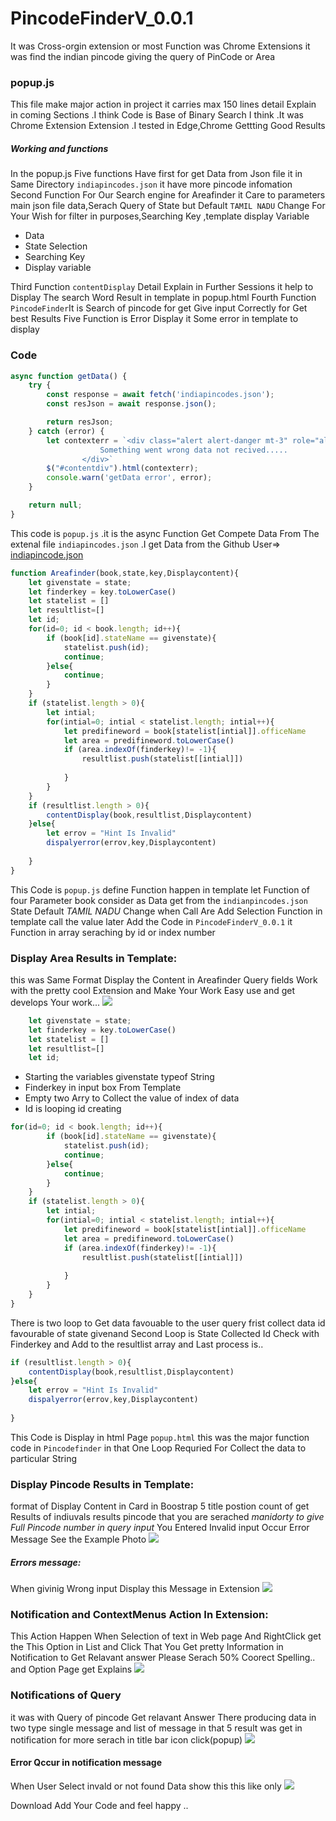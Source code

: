 # PincodeFinderV_0.0.1
It was Cross-orgin extension or most Function was Chrome Extensions it was find the indian pincode giving the query of PinCode or Area

### popup.js
This file make major action in project it carries max 150 lines detail Explain in coming Sections .I think Code is Base of Binary Search I think .It was Chrome Extension  Extension .I tested in Edge,Chrome  Gettting Good Results 
##### Working and functions
In the popup.js Five functions Have first for get Data from Json file it in Same Directory `indiapincodes.json` it have more pincode infomation 
Second Function For Our Search engine for Areafinder it Care to parameters main json file data,Serach Query of State but Default `TAMIL NADU` Change For Your Wish for filter in purposes,Searching Key ,template display Variable

- Data
- State Selection
- Searching Key
- Display variable

Third Function `contentDisplay` Detail Explain in Further Sessions it help to Display The search Word Result in template in popup.html
Fourth Function `PincodeFinder`It is Search of pincode for get Give input Correctly for Get best Results
Five Function is Error Display it Some error in template to display

### Code
```javascript
async function getData() {
    try {
        const response = await fetch('indiapincodes.json');
        const resJson = await response.json();

        return resJson;
    } catch (error) {
    	let contexterr = `<div class="alert alert-danger mt-3" role="alert">
  			        Something went wrong data not recived.....
			    </div>`
		$("#contentdiv").html(contexterr);
        console.warn('getData error', error);
    }

    return null;
}
```
This code is `popup.js` .it is the async Function Get Compete Data From The extenal file `indiapincodes.json` .I get Data from the Github User=> [indiapincode.json](https://github.com/mithunsasidharan/India-Pincode-Lookup/blob/master/pincodes.json) 

```javascript
function Areafinder(book,state,key,Displaycontent){
	let givenstate = state;
	let finderkey = key.toLowerCase()
	let statelist = []
	let resultlist=[]
	let id;
	for(id=0; id < book.length; id++){
		if (book[id].stateName == givenstate){
			statelist.push(id);
			continue;
		}else{
			continue;
		}
	}
	if (statelist.length > 0){
		let intial;
		for(intial=0; intial < statelist.length; intial++){
			let predifineword = book[statelist[intial]].officeName
			let area = predifineword.toLowerCase()
			if (area.indexOf(finderkey)!= -1){
				resultlist.push(statelist[[intial]])
				
			}
		}
	}
	if (resultlist.length > 0){
		contentDisplay(book,resultlist,Displaycontent)
	}else{
		let errov = "Hint Is Invalid"
		dispalyerror(errov,key,Displaycontent)
		
	}
}
```
This Code is `popup.js` define Function happen in template let Function of four Parameter book consider as Data get from the `indianpincodes.json` State Default *TAMIL NADU* Change when Call Are Add Selection Function in template call the value later Add the Code in `PincodeFinderV_0.0.1` it Function in array seraching by id or index number
### Display Area Results in Template:
this was Same Format Display the Content in Areafinder Query fields Work with the pretty cool Extension  and Make Your Work Easy use and get develops Your work...
![](https://snipboard.io/1NKwPV.jpg)
```javascript
    let givenstate = state;
	let finderkey = key.toLowerCase()
	let statelist = []
	let resultlist=[]
	let id; 

```
- Starting the variables givenstate typeof String 
- Finderkey in input box From Template
- Empty two Arry to Collect the value of index of data
- Id is looping id creating
```javascript
for(id=0; id < book.length; id++){
		if (book[id].stateName == givenstate){
			statelist.push(id);
			continue;
		}else{
			continue;
		}
	}
	if (statelist.length > 0){
		let intial;
		for(intial=0; intial < statelist.length; intial++){
			let predifineword = book[statelist[intial]].officeName
			let area = predifineword.toLowerCase()
			if (area.indexOf(finderkey)!= -1){
				resultlist.push(statelist[[intial]])
				
			}
		}
	}
}
``` 
There is two loop to Get  data favouable to the user query frist collect data id favourable of state givenand Second Loop is State Collected Id Check with Finderkey and Add to the resultlist array and Last process is..
```javascript
if (resultlist.length > 0){
    contentDisplay(book,resultlist,Displaycontent)
}else{
    let errov = "Hint Is Invalid"
    dispalyerror(errov,key,Displaycontent)
    
}
```
This Code is Display in html Page `popup.html` this was the major function code in `Pincodefinder` in that One Loop Requried For Collect the data to particular String
### Display Pincode Results in Template:
format of Display Content in Card in Boostrap 5 title postion count of get Results of indiuvals results pincode that you are serached *manidorty to give Full Pincode number in query input* You Entered Invalid input Occur Error Message See the Example Photo 
![](https://snipboard.io/vN1gAQ.jpg)
##### Errors message:
When givinig Wrong input Display this Message in Extension 
![](https://snipboard.io/yhODfM.jpg)
### Notification and ContextMenus Action In Extension:
This Action Happen When Selection of text in Web page And RightClick get the This Option in List and Click That You Get pretty Information in Notification to Get Relavant answer Please Serach 50% Coorect Spelling.. and Option Page get Explains
![](https://snipboard.io/e78yJA.jpg)
### Notifications of Query
it was with Query of pincode Get relavant Answer There producing data in two type single message and list of message in that 5 result was get in notification for more serach in title bar icon click(popup)
![](https://snipboard.io/qAu46e.jpg)
#### Error Qccur in notification message
When User Select invald or not found Data show this this like only
![](https://snipboard.io/XoRE7V.jpg)

Download Add Your Code and feel happy ..



